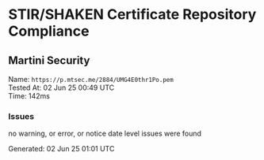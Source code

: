 # STIR/SHAKEN Certificate Repository Compliance

## Martini Security

Name: `https://p.mtsec.me/2884/UMG4E0thr1Po.pem`\
Tested At: 02 Jun 25 00:49 UTC\
Time: 142ms

### Issues

no warning, or error, or notice date level issues were found

Generated: 02 Jun 25 01:01 UTC